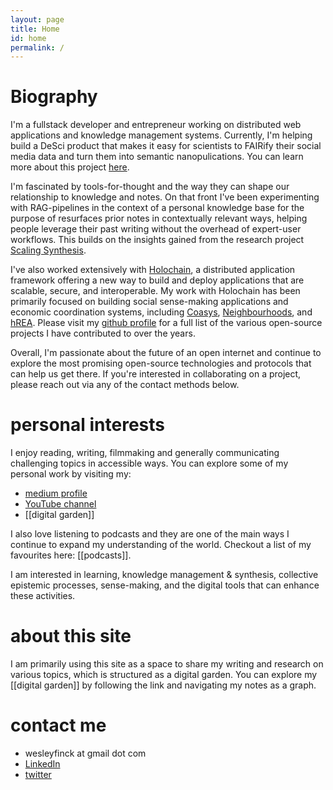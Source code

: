 ```yaml
---
layout: page
title: Home
id: home
permalink: /
---
```


# Biography

I'm a fullstack developer and entrepreneur working on distributed web applications and knowledge management systems. Currently, I'm helping build a DeSci product that makes it easy for scientists to FAIRify their social media data and turn them into semantic nanopulications. You can learn more about this project [here](https://sense-nets.xyz/).

I'm fascinated by tools-for-thought and the way they can shape our relationship to knowledge and notes. On that front I've been experimenting with RAG-pipelines in the context of a personal knowledge base for the purpose of resurfaces prior notes in contextually relevant ways, helping people leverage their past writing without the overhead of expert-user workflows. This builds on the insights gained from the research project [Scaling Synthesis](https://scalingsynthesis.com/).

I've also worked extensively with [Holochain](https://www.holochain.org), a distributed application framework offering a new way to build and deploy applications that are scalable, secure, and interoperable. My work with Holochain has been primarily focused on building social sense-making applications and economic coordination systems, including [Coasys](https://coasys.org/), [Neighbourhoods](https://neighbourhoods.network/), and [hREA](https://hrea.io/). Please visit my [github profile](https://github.com/weswalla/) for a full list of the various open-source projects I have contributed to over the years.

Overall, I'm passionate about the future of an open internet and continue to explore the most promising open-source technologies and protocols that can help us get there. If you're interested in collaborating on a project, please reach out via any of the contact methods below.

# personal interests

I enjoy reading, writing, filmmaking and generally communicating challenging topics in accessible ways. You can explore some of my personal work by visiting my:

- [medium profile](https://wesleyfinck.medium.com/)
- [YouTube channel](https://www.youtube.com/channel/UCPMZ2h9TqvfWIAQyFGfPyEQ)
- [[digital garden]]

I also love listening to podcasts and they are one of the main ways I continue to expand my understanding of the world. Checkout a list of my favourites here: [[podcasts]].

I am interested in learning, knowledge management & synthesis, collective epistemic processes, sense-making, and the digital tools that can enhance these activities.

# about this site

I am primarily using this site as a space to share my writing and research on various topics, which is structured as a digital garden. You can explore my [[digital garden]] by following the link and navigating my notes as a graph.

# contact me

- wesleyfinck at gmail dot com
- [LinkedIn](https://www.linkedin.com/in/wesleyfinck/)
- [twitter](https://twitter.com/wesleyfinck)

